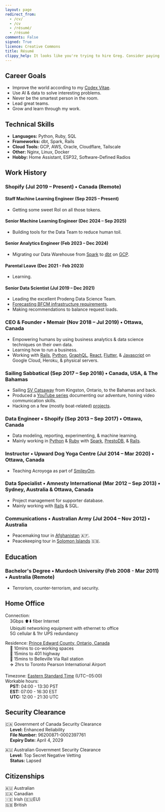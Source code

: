 ```yaml
---
layout: page
redirect_from:
  - /cv/
  - /cv
  - /résumé/
  - /résumé
comments: False
signed: True
licence: Creative Commons
title: Résumé
clippy_help: It looks like you're trying to hire Greg. Consider paying him in cheese 🧀 It's his favourite food!
---
```


## Career Goals

 * Improve the world according to my [Codex Vitae](/codex).
 * Use AI & data to solve interesting problems.
 * Never be the smartest person in the room.
 * Lead great teams.
 * Grow and learn through my work.

## Technical Skills

* **Languages:** Python, Ruby, SQL
* **Frameworks:** dbt, Spark, Rails
* **Cloud Tools:** GCP, AWS, Oracle, Cloudflare, Tailscale
* **Other:** Nginx, Linux, Docker
* **Hobby:** Home Assistant, ESP32, Software-Defined Radios

## Work History

### Shopify (Jul 2019 – Present) • Canada (Remote)

#### **Staff Machine Learning Engineer** (Sep 2025 – Present)
* Getting some sweet RoI on all those tokens.

#### **Senior Machine Learning Engineer** (Dec 2024 – Sep 2025)
* Building tools for the Data Team to reduce human toil.

#### **Senior Analytics Engineer** (Feb 2023 – Dec 2024)
* Migrating our Data Warehouse from [Spark](https://spark.apache.org/) to [dbt](https://www.getdbt.com/) on [GCP](https://cloud.google.com/).

#### **Parental Leave** (Dec 2021 - Feb 2023)
* Learning.

#### **Senior Data Scientist** (Jul 2019 – Dec 2021)
* Leading the excellent Prodeng Data Science Team.
* [Forecasting BFCM infrastructure requirements](https://shopify.engineering/capacity-planning-shopify).
* Making recommendations to balance request loads.


### CEO & Founder • Memair (Nov 2018 – Jul 2019) • Ottawa, Canada

* Empowering humans by using business analytics & data science techniques on their own data.
* Learning how to run a business.
* Working with [Rails](https://rubygems.org/profiles/gregology), [Python](https://pypi.org/user/gregology/), [GraphQL](https://memair.com/graphiql), [React](https://memair.com/player), [Flutter](https://flutter.dev/), & [Javascript](https://www.npmjs.com/~gregology) on Google Cloud, Heroku, & physical servers.


### Sailing Sabbatical (Sep 2017 – Sep 2018) • Canada, USA, & The Bahamas

* Sailing [SV Catsaway](https://SVCatsaway.com) from Kingston, Ontario, to the Bahamas and back.
* Produced a [YouTube series](https://YouTube.com/SVCatsaway) documenting our adventure, honing video communication skills.
* Hacking on a few (mostly boat-related) [projects](/packages).


### Data Engineer • Shopify (Sep 2013 – Sep 2017) • Ottawa, Canada

* Data modeling, reporting, experimenting, & machine learning.
* Mainly working in [Python](https://pypi.org/user/gregology/) & [Ruby](https://rubygems.org/profiles/gregology) with [Spark](https://spark.apache.org/docs/latest/api/python/), [PrestoDB](https://prestodb.io), & [Rails](https://rubyonrails.org/).


### Instructor • Upward Dog Yoga Centre (Jul 2014 – Mar 2020) • Ottawa, Canada

* Teaching Acroyoga as part of [SmileyOm](https://smileyom.com).


### Data Specialist • Amnesty International (Mar 2012 – Sep 2013) • Sydney, Australia & Ottawa, Canada

* Project management for supporter database.
* Mainly working with [Rails](http://rubyonrails.org/) & SQL.


### Communications • Australian Army (Jul 2004 – Nov 2012) • Australia

 * Peacemaking tour in [Afghanistan](/2020/07/publishing-afghanistan-posts/) 🇦🇫.
 * Peacekeeping tour in [Solomon Islands](/2009/02/tongans-belgiums-and-the-jungle/) 🇸🇧.


## Education

### Bachelor's Degree • Murdoch University (Feb 2008 - Mar 2011) • Australia (Remote)

* Terrorism, counter-terrorism, and security.


## Home Office

Connection:  
&nbsp;&nbsp;&nbsp;&nbsp;3Gbps ⬆️⬇️ fiber Internet  
&nbsp;&nbsp;&nbsp;&nbsp;Ubiquiti networking equipment with ethernet to office  
&nbsp;&nbsp;&nbsp;&nbsp;5G cellular & 1hr UPS redundancy

Residence: [Prince Edward County, Ontario, Canada](https://goo.gl/maps/EkoPgT1Gz5cgUcTg6)  
&nbsp;&nbsp;&nbsp;&nbsp;🏢 10mins to co-working spaces  
&nbsp;&nbsp;&nbsp;&nbsp;🚗 15mins to 401 highway  
&nbsp;&nbsp;&nbsp;&nbsp;🚊 15mins to Belleville Via Rail station  
&nbsp;&nbsp;&nbsp;&nbsp;✈️ 2hrs to Toronto Pearson International Airport

Timezone: [Eastern Standard Time](https://time.is/EST) (UTC−05:00)  
Workable hours:  
&nbsp;&nbsp;&nbsp;&nbsp;**PST:** 04:00 - 13:30 PST  
&nbsp;&nbsp;&nbsp;&nbsp;**EST:** 07:00 - 16:30 EST  
&nbsp;&nbsp;&nbsp;&nbsp;**UTC:** 12:00 - 21:30 UTC  


## Security Clearance

🇨🇦 Government of Canada Security Clearance  
&nbsp;&nbsp;&nbsp;&nbsp;**Level:** Enhanced Reliability  
&nbsp;&nbsp;&nbsp;&nbsp;**File Number:** 96200871-0002397761  
&nbsp;&nbsp;&nbsp;&nbsp;**Expiry Date:** April 4, 2029  

🇦🇺 Australian Government Security Clearance  
&nbsp;&nbsp;&nbsp;&nbsp;**Level:** Top Secret Negative Vetting  
&nbsp;&nbsp;&nbsp;&nbsp;**Status:** Lapsed  


## Citizenships

🇦🇺 Australian  
🇨🇦 Canadian  
🇮🇪 Irish (🇪🇺EU)  
🇬🇧 British  
